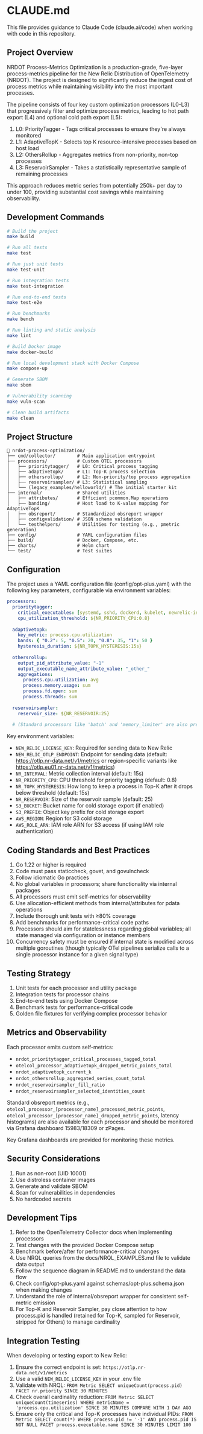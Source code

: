# CLAUDE.md

This file provides guidance to Claude Code (claude.ai/code) when working with code in this repository.

## Project Overview

NRDOT Process-Metrics Optimization is a production-grade, five-layer process-metrics pipeline for the New Relic Distribution of OpenTelemetry (NRDOT). The project is designed to significantly reduce the ingest cost of process metrics while maintaining visibility into the most important processes.

The pipeline consists of four key custom optimization processors (L0-L3) that progressively filter and optimize process metrics, leading to hot path export (L4) and optional cold path export (L5):
1. L0: PriorityTagger - Tags critical processes to ensure they're always monitored
2. L1: AdaptiveTopK - Selects top K resource-intensive processes based on host load
3. L2: OthersRollup - Aggregates metrics from non-priority, non-top processes
4. L3: ReservoirSampler - Takes a statistically representative sample of remaining processes

This approach reduces metric series from potentially 250k+ per day to under 100, providing substantial cost savings while maintaining observability.

## Development Commands

```bash
# Build the project
make build

# Run all tests
make test

# Run just unit tests
make test-unit

# Run integration tests
make test-integration

# Run end-to-end tests
make test-e2e

# Run benchmarks
make bench

# Run linting and static analysis
make lint

# Build Docker image
make docker-build

# Run local development stack with Docker Compose
make compose-up

# Generate SBOM
make sbom

# Vulnerability scanning
make vuln-scan

# Clean build artifacts
make clean
```

## Project Structure

```
📁 nrdot-process-optimization/
├── cmd/collector/        # Main application entrypoint
├── processors/           # Custom OTEL processors
│   ├── prioritytagger/   # L0: Critical process tagging
│   ├── adaptivetopk/     # L1: Top-K process selection
│   ├── othersrollup/     # L2: Non-priority/top process aggregation
│   ├── reservoirsampler/ # L3: Statistical sampling
│   └── (legacy_examples/helloworld/) # The initial starter kit
├── internal/             # Shared utilities
│   ├── attributes/       # Efficient pcommon.Map operations
│   ├── banding/          # Host load to K-value mapping for AdaptiveTopK
│   ├── obsreport/        # Standardized obsreport wrapper
│   ├── configvalidation/ # JSON schema validation
│   └── testhelpers/      # Utilities for testing (e.g., pmetric generation)
├── config/               # YAML configuration files
├── build/                # Docker, Compose, etc.
├── charts/               # Helm chart
└── test/                 # Test suites
```

## Configuration

The project uses a YAML configuration file (config/opt-plus.yaml) with the following key parameters, configurable via environment variables:

```yaml
processors:
  prioritytagger:
    critical_executables: [systemd, sshd, dockerd, kubelet, newrelic-infra]
    cpu_utilization_threshold: ${NR_PRIORITY_CPU:0.8}
  
  adaptivetopk:
    key_metric: process.cpu.utilization
    bands: { "0.2": 5, "0.5": 20, "0.8": 35, "1": 50 }
    hysteresis_duration: ${NR_TOPK_HYSTERESIS:15s}
  
  othersrollup:
    output_pid_attribute_value: "-1"
    output_executable_name_attribute_value: "_other_"
    aggregations:
      process.cpu.utilization: avg
      process.memory.usage: sum
      process.fd.open: sum
      process.threads: sum
  
  reservoirsampler:
    reservoir_size: ${NR_RESERVOIR:25}
    
  # (Standard processors like 'batch' and 'memory_limiter' are also present in the full config)
```

Key environment variables:
- `NEW_RELIC_LICENSE_KEY`: Required for sending data to New Relic
- `NEW_RELIC_OTLP_ENDPOINT`: Endpoint for sending data (default: https://otlp.nr-data.net/v1/metrics or region-specific variants like https://otlp.eu01.nr-data.net/v1/metrics)
- `NR_INTERVAL`: Metric collection interval (default: 15s)
- `NR_PRIORITY_CPU`: CPU threshold for priority tagging (default: 0.8)
- `NR_TOPK_HYSTERESIS`: How long to keep a process in Top-K after it drops below threshold (default: 15s)
- `NR_RESERVOIR`: Size of the reservoir sample (default: 25)
- `S3_BUCKET`: Bucket name for cold storage export (if enabled)
- `S3_PREFIX`: Object key prefix for cold storage export
- `AWS_REGION`: Region for S3 cold storage
- `AWS_ROLE_ARN`: IAM role ARN for S3 access (if using IAM role authentication)

## Coding Standards and Best Practices

1. Go 1.22 or higher is required
2. Code must pass staticcheck, govet, and govulncheck
3. Follow idiomatic Go practices
4. No global variables in processors; share functionality via internal packages
5. All processors must emit self-metrics for observability
6. Use allocation-efficient methods from internal/attributes for pdata operations
7. Include thorough unit tests with ≥80% coverage
8. Add benchmarks for performance-critical code paths
9. Processors should aim for statelessness regarding global variables; all state managed via configuration or instance members
10. Concurrency safety must be ensured if internal state is modified across multiple goroutines (though typically OTel pipelines serialize calls to a single processor instance for a given signal type)

## Testing Strategy

1. Unit tests for each processor and utility package
2. Integration tests for processor chains
3. End-to-end tests using Docker Compose
4. Benchmark tests for performance-critical code
5. Golden file fixtures for verifying complex processor behavior

## Metrics and Observability

Each processor emits custom self-metrics:

- `nrdot_prioritytagger_critical_processes_tagged_total`
- `otelcol_processor_adaptivetopk_dropped_metric_points_total`
- `nrdot_adaptivetopk_current_k`
- `nrdot_othersrollup_aggregated_series_count_total`
- `nrdot_reservoirsampler_fill_ratio`
- `nrdot_reservoirsampler_selected_identities_count`

Standard obsreport metrics (e.g., `otelcol_processor_[processor_name]_processed_metric_points`, `otelcol_processor_[processor_name]_dropped_metric_points`, latency histograms) are also available for each processor and should be monitored via Grafana dashboard 15983/18309 or zPages.

Key Grafana dashboards are provided for monitoring these metrics.

## Security Considerations

1. Run as non-root (UID 10001)
2. Use distroless container images
3. Generate and validate SBOM
4. Scan for vulnerabilities in dependencies
5. No hardcoded secrets

## Development Tips

1. Refer to the OpenTelemetry Collector docs when implementing processors
2. Test changes with the provided Docker Compose setup
3. Benchmark before/after for performance-critical changes
4. Use NRQL queries from the docs/NRQL_EXAMPLES.md file to validate data output
5. Follow the sequence diagram in README.md to understand the data flow
6. Check config/opt-plus.yaml against schemas/opt-plus.schema.json when making changes
7. Understand the role of internal/obsreport wrapper for consistent self-metric emission
8. For Top-K and Reservoir Sampler, pay close attention to how process.pid is handled (retained for Top-K, sampled for Reservoir, stripped for Others) to manage cardinality

## Integration Testing

When developing or testing export to New Relic:
1. Ensure the correct endpoint is set: `https://otlp.nr-data.net/v1/metrics`
2. Use a valid `NEW_RELIC_LICENSE_KEY` in your .env file
3. Validate with NRQL: `FROM Metric SELECT uniqueCount(process.pid) FACET nr.priority SINCE 30 MINUTES`
4. Check overall cardinality reduction: `FROM Metric SELECT uniqueCount(timeseries) WHERE metricName = 'process.cpu.utilization' SINCE 30 MINUTES COMPARE WITH 1 DAY AGO`
5. Ensure only the critical and Top-K processes have individual PIDs: `FROM Metric SELECT count(*) WHERE process.pid != '-1' AND process.pid IS NOT NULL FACET process.executable.name SINCE 30 MINUTES LIMIT 100`